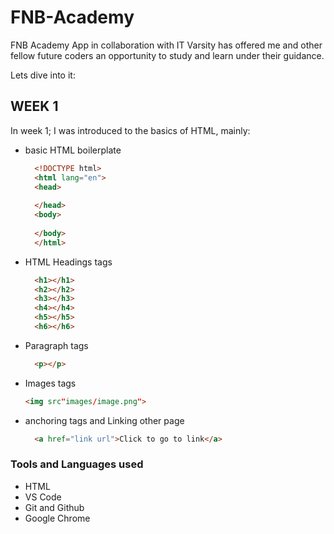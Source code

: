 # FNB-Academy

FNB Academy App in collaboration with IT Varsity has offered me and other fellow future coders an opportunity to study and learn under their guidance.

Lets dive into it:

## WEEK 1

In week 1; I was introduced to the basics of HTML, mainly:

- basic HTML boilerplate 
  
  ```html
    <!DOCTYPE html>
    <html lang="en">
    <head>
    
    </head>
    <body>
        
    </body>
    </html>
  ```

- HTML Headings tags
  
  ```html
    <h1></h1>
    <h2></h2>
    <h3></h3>
    <h4></h4>
    <h5></h5>
    <h6></h6>
  ```
- Paragraph tags
  
  ```html
    <p></p>
  ```

- Images tags
  
  ```html
  <img src"images/image.png">
  ```

- anchoring tags and Linking other page
  
  ```html
    <a href="link url">Click to go to link</a>
  ```

### Tools and Languages used

- HTML
- VS Code
- Git and Github
- Google Chrome

